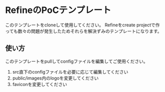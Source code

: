 # RefineのPoCテンプレート
このテンプレートをcloneして使用してください。
Refineをcreate projectで作っても数々の問題が発生したためそれらを解決ずみのテンプレートになります。

## 使い方
このテンプレートをpullしてconfigファイルを編集してご使用ください。
1. src直下のconfigファイルを必要に応じて編集してください
2. public/images内のlogoを変更してください
3. faviconを変更してください
